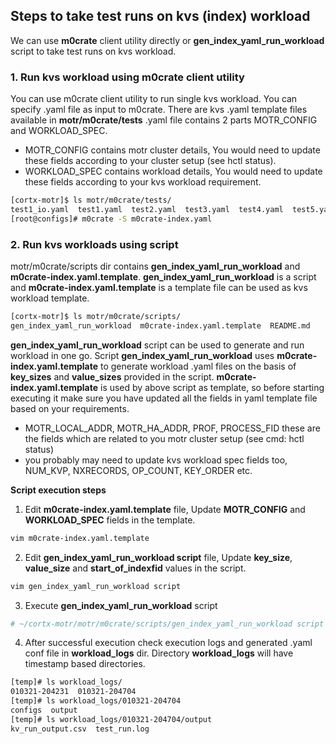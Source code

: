 ## Steps to take test runs on kvs (index) workload
We can use __m0crate__ client utility directly or __gen_index_yaml_run_workload__ script to take test runs on kvs workload.

### 1.  Run kvs workload using m0crate client utility
You can use m0crate client utility to run single kvs workload.  You can specify .yaml file as input to  m0crate. 
There are kvs .yaml template files available in __motr/m0crate/tests__ .yaml file contains 2 parts MOTR_CONFIG and WORKLOAD_SPEC.
* MOTR_CONFIG contains motr cluster details, You would need to update these fields according to your cluster setup (see hctl status).
* WORKLOAD_SPEC contains workload details, You would need to update these fields according to your kvs workload requirement.
```bash
[cortx-motr]$ ls motr/m0crate/tests/
test1_io.yaml  test1.yaml  test2.yaml  test3.yaml  test4.yaml  test5.yaml  test6.yaml
[root@configs]# m0crate -S m0crate-index.yaml
```

### 2. Run kvs workloads using script
motr/m0crate/scripts dir contains __gen_index_yaml_run_workload__ and __m0crate-index.yaml.template__. __gen_index_yaml_run_workload__ is a script and __m0crate-index.yaml.template__ is a template file can be used as kvs workload template.
```bash
[cortx-motr]$ ls motr/m0crate/scripts/
gen_index_yaml_run_workload  m0crate-index.yaml.template  README.md
```
__gen_index_yaml_run_workload__ script can be used to generate and run workload in one go. Script __gen_index_yaml_run_workload__ uses __m0crate-index.yaml.template__ to generate workload  .yaml files on the basis of __key_sizes__ and __value_sizes__ provided in the script.
__m0crate-index.yaml.template__ is used by above script as template, so before starting executing it make sure you have updated all the fields in yaml template file based on your requirements.
* MOTR_LOCAL_ADDR, MOTR_HA_ADDR, PROF, PROCESS_FID these are the fields which are related to you motr cluster setup (see cmd: hctl status)
* you probably may need to update kvs workload spec fields too, NUM_KVP, NXRECORDS, OP_COUNT, KEY_ORDER etc.

__Script execution steps__
1. Edit __m0crate-index.yaml.template__ file, Update __MOTR_CONFIG__ and __WORKLOAD_SPEC__ fields in the template.
``` bash
vim m0crate-index.yaml.template
```
2. Edit __gen_index_yaml_run_workload script__ file, Update __key_size__, __value_size__ and __start_of_indexfid__ values in the script.
``` bash
vim gen_index_yaml_run_workload script
```
3. Execute __gen_index_yaml_run_workload__ script
``` bash
# ~/cortx-motr/motr/m0crate/scripts/gen_index_yaml_run_workload script
```
4. After successful execution check execution logs and generated .yaml conf file in __workload_logs__ dir. Directory __workload_logs__ will have timestamp based directories.
```bash
[temp]# ls workload_logs/
010321-204231  010321-204704
[temp]# ls workload_logs/010321-204704
configs  output
[temp]# ls workload_logs/010321-204704/output
kv_run_output.csv  test_run.log
```
